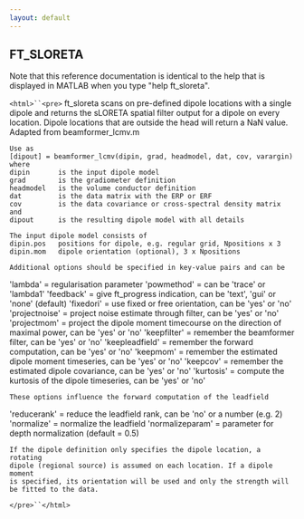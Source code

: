 ```yaml
---
layout: default
---
```


##  FT_SLORETA

Note that this reference documentation is identical to the help that is displayed in MATLAB when you type "help ft_sloreta".

`<html>``<pre>`
    ft_sloreta scans on pre-defined dipole locations with a single dipole
    and returns the sLORETA spatial filter output for a dipole on every
    location. Dipole locations that are outside the head will return a
    NaN value. Adapted from beamformer_lcmv.m
 
    Use as
    [dipout] = beamformer_lcmv(dipin, grad, headmodel, dat, cov, varargin)
    where
    dipin       is the input dipole model
    grad        is the gradiometer definition
    headmodel   is the volume conductor definition
    dat         is the data matrix with the ERP or ERF
    cov         is the data covariance or cross-spectral density matrix
    and
    dipout      is the resulting dipole model with all details
 
    The input dipole model consists of
    dipin.pos   positions for dipole, e.g. regular grid, Npositions x 3
    dipin.mom   dipole orientation (optional), 3 x Npositions
 
    Additional options should be specified in key-value pairs and can be
   'lambda'           = regularisation parameter
   'powmethod'        = can be 'trace' or 'lambda1'
   'feedback'         = give ft_progress indication, can be 'text', 'gui' or 'none' (default)
   'fixedori'         = use fixed or free orientation,                   can be 'yes' or 'no'
   'projectnoise'     = project noise estimate through filter,           can be 'yes' or 'no'
   'projectmom'       = project the dipole moment timecourse on the direction of maximal power, can be 'yes' or 'no'
   'keepfilter'       = remember the beamformer filter,                  can be 'yes' or 'no'
   'keepleadfield'    = remember the forward computation,                can be 'yes' or 'no'
   'keepmom'          = remember the estimated dipole moment timeseries, can be 'yes' or 'no'
   'keepcov'          = remember the estimated dipole covariance,        can be 'yes' or 'no'
   'kurtosis'         = compute the kurtosis of the dipole timeseries,   can be 'yes' or 'no'
 
    These options influence the forward computation of the leadfield
   'reducerank'       = reduce the leadfield rank, can be 'no' or a number (e.g. 2)
   'normalize'        = normalize the leadfield
   'normalizeparam'   = parameter for depth normalization (default = 0.5)
 
    If the dipole definition only specifies the dipole location, a rotating
    dipole (regional source) is assumed on each location. If a dipole moment
    is specified, its orientation will be used and only the strength will
    be fitted to the data.
`</pre>``</html>`

